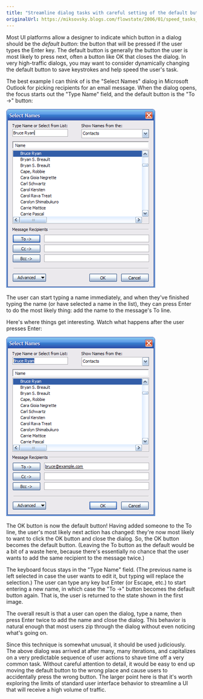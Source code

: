 ```yaml
---
title: "Streamline dialog tasks with careful setting of the default button"
originalUrl: https://miksovsky.blogs.com/flowstate/2006/01/speed_tasks_wit.html
---
```


<p>
  Most UI platforms allow a designer to indicate which button in a dialog should
  be the <em>default button</em>: the button that will be pressed if the user
  types the Enter key. The default button is generally the button the user is
  most likely to press next, often a button like OK that closes the dialog. In
  very high-traffic dialogs, you may want to consider dynamically changing the
  default button to save keystrokes and help speed the user's task.<br />
</p>
<p>
  The best example I can think of is the &quot;Select Names&quot; dialog in
  Microsoft Outlook for picking recipients for an email message. When the dialog
  opens, the focus starts out the &quot;Type Name&quot; field, and the default
  button is the &quot;To -&gt;&quot; button:
</p>
<p>
  <img
    alt="Outlook_address_book_2"
    src="/images/flowstate/outlook_address_book_2.png"
  />
</p>
<p>
  The user can start typing a name immediately, and when they've finished typing
  the name (or have selected a name in the list), they can press Enter to do the
  most likely thing: add the name to the message's To line.
</p>
<p>
  Here's where things get interesting. Watch what happens after the user presses
  Enter:
</p>
<p>
  <img
    src="/images/flowstate/outlook_address_book_3.png"
    alt="Outlook_address_book_3"
  />
</p>
<p></p>
<p>
  The OK button is now the default button! Having added someone to the To line,
  the user's most likely next action has changed: they're now most likely to
  want to click the OK button and close the dialog. So, the OK button becomes
  the default button. (Leaving the To button as the default would be a bit of a
  waste here, because there's essentially no chance that the user wants to add
  the same recipient to the message twice.)
</p>
<p>
  The keyboard focus stays in the &quot;Type Name&quot; field. (The previous
  name is left selected in case the user wants to edit it, but typing will
  replace the selection.) The user can type any key but Enter (or Escape, etc.)
  to start entering a new name, in which case the &quot;To -&gt;&quot; button
  becomes the default button again. That is, the user is returned to the state
  shown in the first image.
</p>
<p>
  The overall result is that a user can open the dialog, type a name, then press
  Enter twice to add the name and close the dialog. This behavior is natural
  enough that most users zip through the dialog without even noticing what's
  going on.
</p>
<p>
  Since this technique is somewhat unusual, it should be used judiciously. The
  above dialog was arrived at after many, many iterations, and capitalizes on a
  very predictable sequence of user actions to shave time off a very common
  task. Without careful attention to detail, it would be easy to end up moving
  the default button to the wrong place and cause users to accidentally press
  the wrong button. The larger point here is that it's worth exploring the
  limits of standard user interface behavior to streamline a UI that will
  receive a high volume of traffic.
</p>
